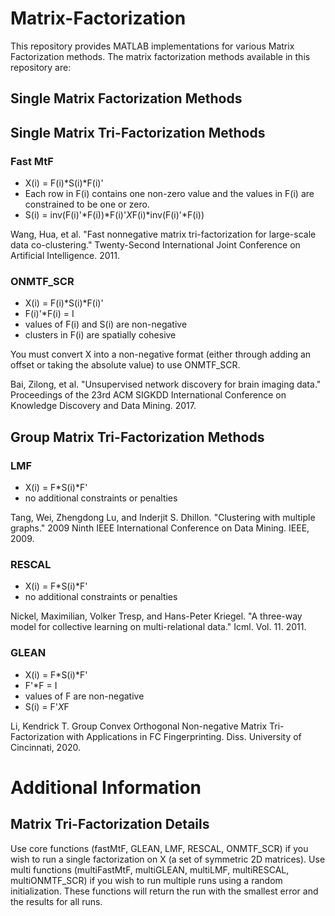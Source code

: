 # Matrix-Factorization
This repository provides MATLAB implementations for various Matrix Factorization methods. The matrix factorization methods available in this repository are:

## Single Matrix Factorization Methods

## Single Matrix Tri-Factorization Methods

### Fast MtF
  - X(i) = F(i)*S(i)*F(i)'
  - Each row in F(i) contains one non-zero value and the values in F(i) are constrained to be one or zero.
  - S(i) = inv(F(i)'*F(i))*F(i)'*X*F(i)*inv(F(i)'*F(i))

Wang, Hua, et al. "Fast nonnegative matrix tri-factorization for large-scale data co-clustering." Twenty-Second International Joint Conference on Artificial Intelligence. 2011.

### ONMTF_SCR
  - X(i) = F(i)*S(i)*F(i)'
  - F(i)'*F(i) = I
  - values of F(i) and S(i) are non-negative
  - clusters in F(i) are spatially cohesive

You must convert X into a non-negative format (either through adding an offset or taking the absolute value) to use ONMTF_SCR.

Bai, Zilong, et al. "Unsupervised network discovery for brain imaging data." Proceedings of the 23rd ACM SIGKDD International Conference on Knowledge Discovery and Data Mining. 2017.

## Group Matrix Tri-Factorization Methods

### LMF
  - X(i) = F*S(i)*F'
  - no additional constraints or penalties

Tang, Wei, Zhengdong Lu, and Inderjit S. Dhillon. "Clustering with multiple graphs." 2009 Ninth IEEE International Conference on Data Mining. IEEE, 2009.

### RESCAL
  - X(i) = F*S(i)*F'
  - no additional constraints or penalties

Nickel, Maximilian, Volker Tresp, and Hans-Peter Kriegel. "A three-way model for collective learning on multi-relational data." Icml. Vol. 11. 2011.

### GLEAN
  - X(i) = F*S(i)*F'
  - F'*F = I
  - values of F are non-negative
  - S(i) = F'*X*F

Li, Kendrick T. Group Convex Orthogonal Non-negative Matrix Tri-Factorization with Applications in FC Fingerprinting. Diss. University of Cincinnati, 2020.

# Additional Information

## Matrix Tri-Factorization Details
Use core functions (fastMtF, GLEAN, LMF, RESCAL, ONMTF_SCR) if you wish to run a single factorization on X (a set of symmetric 2D matrices). Use multi functions (multiFastMtF, multiGLEAN, multiLMF, multiRESCAL, multiONMTF_SCR) if you wish to run multiple runs using a random initialization. These functions will return the run with the smallest error and the results for all runs.